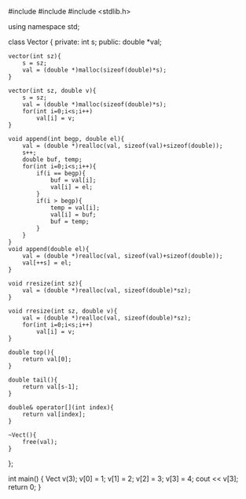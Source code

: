 #include <iostream>
#include <string>
#include <stdlib.h>

using namespace std;

class Vector
{
    private:
    int s;
    public:
    double *val;

    vector(int sz){
        s = sz;
        val = (double *)malloc(sizeof(double)*s);
    }

    vector(int sz, double v){
        s = sz;
        val = (double *)malloc(sizeof(double)*s);
        for(int i=0;i<s;i++)
            val[i] = v;
    }

    void append(int begp, double el){
        val = (double *)realloc(val, sizeof(val)+sizeof(double));
        s++;
        double buf, temp;
        for(int i=0;i<s;i++){
            if(i == begp){
                buf = val[i];
                val[i] = el;
            }
            if(i > begp){
                temp = val[i];
                val[i] = buf;
                buf = temp;
            }
        }
    }
    void append(double el){
        val = (double *)realloc(val, sizeof(val)+sizeof(double));
        val[++s] = el;
    }

    void rresize(int sz){
        val = (double *)realloc(val, sizeof(double)*sz);
    }

    void rresize(int sz, double v){
        val = (double *)realloc(val, sizeof(double)*sz);
        for(int i=0;i<s;i++)
            val[i] = v;
    }

    double top(){
        return val[0];
    }

    double tail(){
        return val[s-1];
    }

    double& operator[](int index){
        return val[index];
    }

    ~Vect(){
        free(val);
    }
};

int main()
{
    Vect v(3);
    v[0] = 1;
    v[1] = 2;
    v[2] = 3;
    v[3] = 4;
    cout << v[3];
    return 0;
}
